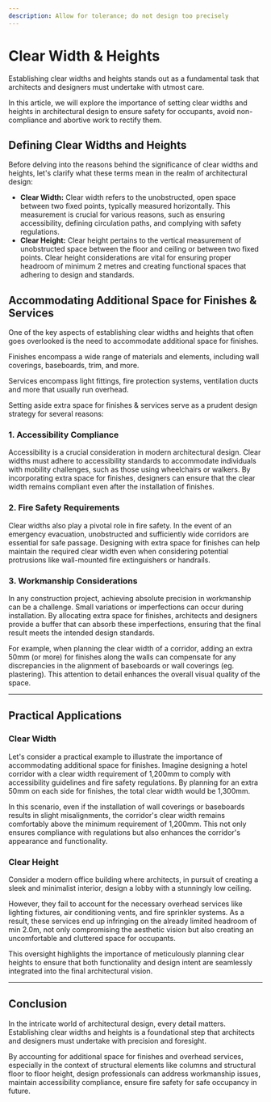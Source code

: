 ```yaml
---
description: Allow for tolerance; do not design too precisely
---
```


# Clear Width & Heights



Establishing clear widths and heights stands out as a fundamental task that architects and designers must undertake with utmost care.&#x20;

In this article, we will explore the importance of setting clear widths and heights in architectural design to ensure safety for occupants, avoid non-compliance and abortive work to rectify them.

## **Defining Clear Widths and Heights**

Before delving into the reasons behind the significance of clear widths and heights, let's clarify what these terms mean in the realm of architectural design:

* **Clear Width:** Clear width refers to the unobstructed, open space between two fixed points, typically measured horizontally. This measurement is crucial for various reasons, such as ensuring accessibility, defining circulation paths, and complying with safety regulations.
* **Clear Height:** Clear height pertains to the vertical measurement of unobstructed space between the floor and ceiling or between two fixed points. Clear height considerations are vital for ensuring proper headroom of minimum 2 metres and creating functional spaces that adhering to design and  standards.

## **Accommodating Additional Space for Finishes & Services**

One of the key aspects of establishing clear widths and heights that often goes overlooked is the need to accommodate additional space for finishes.&#x20;

Finishes encompass a wide range of materials and elements, including wall coverings, baseboards, trim, and more.&#x20;

Services encompass light fittings, fire protection systems, ventilation ducts and more that usually run overhead.

Setting aside extra space for finishes & services serve as a prudent design strategy for several reasons:

### **1. Accessibility Compliance**

Accessibility is a crucial consideration in modern architectural design. Clear widths must adhere to accessibility standards to accommodate individuals with mobility challenges, such as those using wheelchairs or walkers. By incorporating extra space for finishes, designers can ensure that the clear width remains compliant even after the installation of finishes.

### **2. Fire Safety Requirements**

Clear widths also play a pivotal role in fire safety. In the event of an emergency evacuation, unobstructed and sufficiently wide corridors are essential for safe passage. Designing with extra space for finishes can help maintain the required clear width even when considering potential protrusions like wall-mounted fire extinguishers or handrails.

### **3. Workmanship Considerations**

In any construction project, achieving absolute precision in workmanship can be a challenge. Small variations or imperfections can occur during installation. By allocating extra space for finishes, architects and designers provide a buffer that can absorb these imperfections, ensuring that the final result meets the intended design standards.

For example, when planning the clear width of a corridor, adding an extra 50mm (or more) for finishes along the walls can compensate for any discrepancies in the alignment of baseboards or wall coverings (eg. plastering). This attention to detail enhances the overall visual quality of the space.

***

## **Practical Applications**

### **Clear Width**

Let's consider a practical example to illustrate the importance of accommodating additional space for finishes. Imagine designing a hotel corridor with a clear width requirement of 1,200mm to comply with accessibility guidelines and fire safety regulations. By planning for an extra 50mm on each side for finishes, the total clear width would be 1,300mm.

In this scenario, even if the installation of wall coverings or baseboards results in slight misalignments, the corridor's clear width remains comfortably above the minimum requirement of 1,200mm. This not only ensures compliance with regulations but also enhances the corridor's appearance and functionality.

### Clear Height

Consider a modern office building where architects, in pursuit of creating a sleek and minimalist interior, design a lobby with a stunningly low ceiling.&#x20;

However, they fail to account for the necessary overhead services like lighting fixtures, air conditioning vents, and fire sprinkler systems. As a result, these services end up infringing on the already limited headroom of min 2.0m, not only compromising the aesthetic vision but also creating an uncomfortable and cluttered space for occupants.&#x20;

This oversight highlights the importance of meticulously planning clear heights to ensure that both functionality and design intent are seamlessly integrated into the final architectural vision.

***

## **Conclusion**

In the intricate world of architectural design, every detail matters. Establishing clear widths and heights is a foundational step that architects and designers must undertake with precision and foresight.&#x20;

By accounting for additional space for finishes and overhead services, especially in the context of structural elements like columns and structural floor to floor height, design professionals can address workmanship issues, maintain accessibility compliance, ensure fire safety for safe occupancy in future.&#x20;
